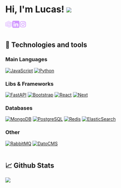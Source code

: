 # Hi, I'm Lucas! <img src="https://media.giphy.com/media/ttFzFD9WgfGcVjbk42/giphy.gif" width="60px"> 
[<img align="left" alt="Portfolio" width="22px" src="https://github.com/lucashardman/lucashardman/blob/main/assets/logos/logo-simples.svg" />](https://www.lucashardman.com.br)
[<img align="left" alt="LinkedIn" width="22px" src="https://github.com/lucashardman/lucashardman/blob/main/assets/logos/linkedin.svg" />](https://www.linkedin.com/in/lucashardman)
[<img align="left" alt="Instagram" width="22px" src="https://github.com/lucashardman/lucashardman/blob/main/assets/logos/insta.svg" />](https://www.instagram.com/lucashardman)
<br/><br/>

## 🔧 Technologies and tools

### Main Languages 
[<img alt="JavaScript" src="https://img.shields.io/badge/javascript%20-%23323330.svg?&style=for-the-badge&logo=javascript&logoColor=%23F7DF1E"/>](https://developer.mozilla.org/en-US/docs/Web/javascript) 
[<img alt="Python" src="https://img.shields.io/badge/Python-3776AB?style=for-the-badge&logo=python&logoColor=white"/>](https://www.python.org/) 

### Libs & Frameworks 

[<img alt="FastAPI" src="https://img.shields.io/badge/FastAPI%20-%23009688.svg?&style=for-the-badge&logo=fastapi&logoColor=%23FFFFFF"/>](https://fastapi.tiangolo.com/) 
[<img alt="Bootstrap" src="https://img.shields.io/badge/Bootstrap%20-%237952B3.svg?&style=for-the-badge&logo=bootstrap&logoColor=%23FFFFFF"/>](https://getbootstrap.com/) 
[<img alt="React" src="https://img.shields.io/badge/Django-092E20?style=for-the-badge&logo=django&logoColor=white"/>](https://react.dev/) 
[<img alt="Next" src="https://img.shields.io/badge/Next-black?style=for-the-badge&logo=next.js&logoColor=white" />](https://nextjs.org/)

### Databases
[<img alt="MongoDB" src ="https://img.shields.io/badge/MongoDB-%234ea94b.svg?&style=for-the-badge&logo=mongodb&logoColor=white"/>](https://www.mongodb.com/) 
[<img alt="PostgreSQL" src="https://img.shields.io/badge/postgresql%20-%230064a5.svg?&style=for-the-badge&logo=postgresql&logoColor=white"/>](https://www.postgresql.org/)
[<img alt="Redis" src="https://img.shields.io/badge/Redis%20-%23DC382D.svg?&style=for-the-badge&logo=redis&logoColor=%23FFFFFF"/>](https://redis.io/) 
[<img alt="ElasticSearch" src="https://img.shields.io/badge/ElasticSearch%20-%23005571.svg?&style=for-the-badge&logo=elasticsearch&logoColor=%23FFFFFF"/>](https://www.elastic.co/) 

### Other
[<img alt="RabbitMQ" src ="https://img.shields.io/badge/RabbitMQ%20-%23FF6600.svg?&style=for-the-badge&logo=rabbitmq&logoColor=%23FFFFFF"/>](https://www.rabbitmq.com/) 
[<img alt="DatoCMS" src="https://img.shields.io/badge/DatoCMS%20-%23FF7751.svg?&style=for-the-badge&logo=datocms&logoColor=%23FFFFFF"/>](https://www.datocms.com/) 
<br/><br/>

## 📈 Github Stats
![](https://github-profile-summary-cards.vercel.app/api/cards/profile-details?username=lucashardman&theme=tokyonight)
